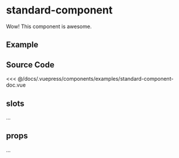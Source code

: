 # standard-component

Wow! This component is awesome.

## Example

<Demo componentName="examples-standard-component-doc" />

## Source Code

<SourceCode>
<<< @/docs/.vuepress/components/examples/standard-component-doc.vue
</SourceCode>

## slots

...

## props

...
